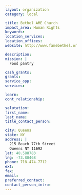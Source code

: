 ```yaml
---
layout: organization
category: local

title: Bethel AME Church
impact_area: Human Rights
keywords: 
location_services: 
location_offices: 
website: http://www.famebethel.or

description: 
mission: |
  Food pantry

cash_grants: 
grants: 
service_opp: 
services: 

learn: 
cont_relationship: 

salutation: 
first_name: 
last_name: 
title_contact_person: 

city: Queens
state: NY
address: |
  215 Beach 77th Street     
  Queens NY 11692
lat: 40.588783
lng: -73.80468
phone: 718-474-7712
ext: 
fax: 
email: 
preferred_contact: 
contact_person_intro: 
---
```

